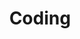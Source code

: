 ---
title: "Coding"
layout: category-coding
permalink: /coding/
author_profile: true
sidebar_main: ture
classes: wide
taxonomy: Coding
---